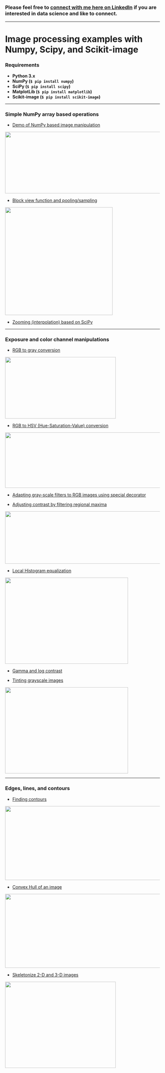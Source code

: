 ### Please feel free to [connect with me here on LinkedIn](https://www.linkedin.com/in/tirthajyoti-sarkar-2127aa7/) if you are interested in data science and like to connect.

---

# Image processing examples with Numpy, Scipy, and Scikit-image

### Requirements

* **Python 3.x**
* **NumPy (`$ pip install numpy`)**
* **SciPy (`$ pip install scipy`)**
* **MatplotLib (`$ pip install matplotlib`)**
* **Scikit-image (`$ pip install scikit-image`)**

---

### Simple NumPy array based operations
* [Demo of NumPy based image manipulation](https://github.com/tirthajyoti/Scikit-image-processing/blob/master/Using_Numpy_image_manipulation.ipynb)<br>
<img src="https://raw.githubusercontent.com/tirthajyoti/Scikit-image-processing/master/images/Numpy_image_manipulation.png" width="700" height="200" />

* [Block view function and pooling/sampling](https://github.com/tirthajyoti/Scikit-image-processing/blob/master/Block_view_mean_max_median_sampling.ipynb)<br>
<img src="https://github.com/tirthajyoti/Scikit-image-processing/blob/master/images/block_view_pooling_sampling.PNG" width="350" height="350" />

* [Zooming (interpolation) based on SciPy](https://github.com/tirthajyoti/Scikit-image-processing/blob/master/Scipy_zooming.ipynb)

---

### Exposure and color channel manipulations
* [RGB to gray conversion](https://github.com/tirthajyoti/Scikit-image-processing/blob/master/RGB2Gray.ipynb)<br>
<img src="https://raw.githubusercontent.com/tirthajyoti/Scikit-image-processing/master/images/rgb2gray.PNG" width="360" height="200" />

* [RGB to HSV (Hue-Saturation-Value) conversion](https://github.com/tirthajyoti/Scikit-image-processing/blob/master/RGB_to_HSV.ipynb)<br>
<img src="https://raw.githubusercontent.com/tirthajyoti/Scikit-image-processing/master/images/rgb2hsv.PNG" width="640" height="180" />

* [Adapting gray-scale filters to RGB images using special decorator](https://github.com/tirthajyoti/Scikit-image-processing/blob/master/Adapt_RGB_decorator.ipynb)

* [Adjusting contrast by filtering regional maxima](https://github.com/tirthajyoti/Scikit-image-processing/blob/master/Filtering_regional_maxima.ipynb)<br>
<img src="https://github.com/tirthajyoti/Scikit-image-processing/blob/master/images/filtering_regional_maxima.PNG" width="600" height="170" />

* [Local Histogram equalization](https://github.com/tirthajyoti/Scikit-image-processing/blob/master/Local_Histogram_Equalization.ipynb)<br>
<img src="https://github.com/tirthajyoti/Scikit-image-processing/blob/master/images/Local_histogram_equalization.PNG" width="400" height="280" />

* [Gamma and log contrast](https://github.com/tirthajyoti/Scikit-image-processing/blob/master/Gamma_log_contrast_adjustment.ipynb)

* [Tinting grayscale images](https://github.com/tirthajyoti/Scikit-image-processing/blob/master/Tint_Grayscale.ipynb)<br>
<img src="https://github.com/tirthajyoti/Scikit-image-processing/blob/master/images/tint_grayscale.PNG" width="400" height="280" />

---

### Edges, lines, and contours

* [Finding contours](https://github.com/tirthajyoti/Scikit-image-processing/blob/master/Finding_contours.ipynb)<br>
<img src="https://github.com/tirthajyoti/Scikit-image-processing/blob/master/images/finding_contours.png" width="600" height="240" />

* [Convex Hull of an image](https://github.com/tirthajyoti/Scikit-image-processing/blob/master/Convex_Hull.ipynb)<br>
<img src="https://github.com/tirthajyoti/Scikit-image-processing/blob/master/images/convex_hull.PNG" width="600" height="240" />

* [Skeletonize 2-D and 3-D images](https://github.com/tirthajyoti/Scikit-image-processing/blob/master/Skeletonize.ipynb)<br>
<img src="https://github.com/tirthajyoti/Scikit-image-processing/blob/master/images/skeletonize.png" width="360" height="280" />

